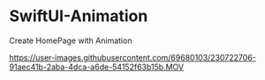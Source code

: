 # SwiftUI-Animation 

Create HomePage with Animation



https://user-images.githubusercontent.com/69680103/230722706-91aec41b-2aba-4dca-a6de-54152f63b15b.MOV



 
